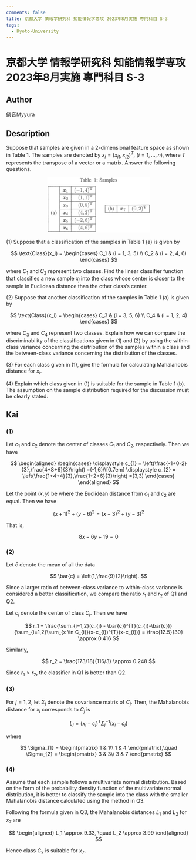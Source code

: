 ```yaml
---
comments: false
title: 京都大学 情報学研究科 知能情報学専攻 2023年8月実施 専門科目 S-3
tags:
  - Kyoto-University
---
```

# 京都大学 情報学研究科 知能情報学専攻 2023年8月実施 専門科目 S-3

## **Author**
祭音Myyura

## **Description** 
Suppose that samples are given in a 2-dimensional feature space as shown in Table 1.
The samples are denoted by $x_i = (x_{i1}, x_{i2})^T$, $(i = 1, \ldots, n)$, where $T$ represents the transpose of a vector or a matrix. Answer the following questions.

<figure style="text-align:center;">
  <img src="https://raw.githubusercontent.com/Myyura/the_kai_project_assets/main/kakomonn/kyoto_university/informatics/ist_202308_senmon_s_3_p1.png" width="280" height="150" alt=""/>
</figure>

(1) Suppose that a classification of the samples in Table 1 (a) is given by  

$$
   \text{Class}(x_i) =  
   \begin{cases}  
   C_1 & (i = 1, 3, 5) \\  
   C_2 & (i = 2, 4, 6)  
   \end{cases}  
$$

where $C_1$ and $C_2$ represent two classes.
Find the linear classifier function that classifies a new sample $x_j$ into the class whose center is closer to the sample in Euclidean distance than the other class’s center.

(2) Suppose that another classification of the samples in Table 1 (a) is given by  

$$
   \text{Class}(x_i) =  
   \begin{cases}  
   C_3 & (i = 3, 5, 6) \\  
   C_4 & (i = 1, 2, 4)  
   \end{cases}  
$$

where $C_3$ and $C_4$ represent two classes.
Explain how we can compare the discriminability of the classifications given in (1) and (2) by using the within-class variance concerning the distribution of the samples within a class and the between-class variance concerning the distribution of the classes.

(3) For each class given in (1), give the formula for calculating Mahalanobis distance for $x_i$.

(4) Explain which class given in (1) is suitable for the sample in Table 1 (b). 
The assumption on the sample distribution required for the discussion must be clearly stated.

## **Kai**
### (1)
Let $c_1$ and $c_2$ denote the center of classes $C_1$ and $C_2$, respectively. Then we have

$$
\begin{aligned}
\begin{cases}
\displaystyle
c_{1} = \left(\frac{-1+0-2}{3},\frac{4+8+6}{3}\right) =(-1,6)\\[0.7em]
\displaystyle
c_{2} = \left(\frac{1+4+4}{3},\frac{1+2+6}{3}\right) =(3,3)
\end{cases}
\end{aligned}
$$

Let the point $(x,y)$ be where the Euclidean distance from $c_1$ and $c_2$ are equal. Then we have

$$
(x+1)^{2}+(y-6)^{2} = (x-3)^{2}+(y-3)^{2}
$$

That is,

$$
8x-6y+19 = 0
$$

### (2)
Let $\bar{c}$ denote the mean of all the data

$$
\bar{c} = \left(1,\frac{9}{2}\right).
$$

Since a larger ratio of between-class variance to within-class variance is considered a better classification, we compare the ratio $r_1$ and $r_2$ of Q1 and Q2.

Let $c_i$ denote the center of class $C_i$. Then we have

$$
r_1 = \frac{\sum_{i=1,2}(c_{i} - \bar{c})^{T}(c_{i}-\bar{c})}{\sum_{i=1,2}\sum_{x \in C_{i}}(x-c_{i})^{T}(x-c_{i})} = \frac{12.5}{30} \approx 0.416
$$

Similarly,

$$
r_2 = \frac{173/18}{116/3} \approx 0.248
$$

Since $r_1 > r_2$, the classifier in Q1 is better than Q2.

### (3)
For $j=1,2$, let $\Sigma_j$ denote the covariance matrix of $C_j$. Then, the Mahalanobis distance for $x_i$ corresponds to $C_j$ is

$$
L_{j} = (x_{i}-c_{j})^{T}\Sigma_{j}^{-1}(x_{i}-c_{j})
$$

where

$$
\Sigma_{1} =
\begin{pmatrix}
1 & 1\\
1 & 4
\end{pmatrix},\quad
\Sigma_{2} =
\begin{pmatrix}
3 & 3\\
3 & 7
\end{pmatrix}
$$

### (4)
Assume that each sample follows a multivariate normal distribution.
Based on the form of the probability density function of the multivariate normal distribution, it is better to classify the sample into the class with the smaller Mahalanobis distance calculated using the method in Q3.

Following the formula given in Q3, the Mahalanobis distances $L_1$ and $L_2$ for $x_7$ are

$$
\begin{aligned}
    L_1 \approx 9.33, \quad L_2 \approx 3.99
\end{aligned}
$$

Hence class $C_2$ is suitable for $x_7$.
